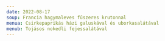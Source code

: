 ```yaml
---
date: 2022-08-17
soup: Francia hagymaleves fűszeres krutonnal
menua: Csirkepaprikás házi galuskával és uborkasalátával
menub: Tojásos nokedli fejessalátával
---
```

